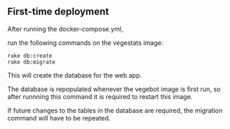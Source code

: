 ## First-time deployment

After running the docker-compose.yml,

run the following commands on the vegestats image:

```
rake db:create
rake db:migrate
```

This will create the database for the web app.

The database is repopulated whenever the vegebot image is first run, so after runnning this command it is required to restart this image.

If future changes to the tables in the database are required, the migration command will have to be repeated.